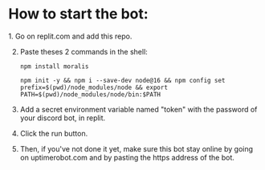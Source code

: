 <h1>How to start the bot:</h1>
1. Go on replit.com and add this repo.

2. Paste theses 2 commands in the shell:
   
       npm install moralis

       npm init -y && npm i --save-dev node@16 && npm config set prefix=$(pwd)/node_modules/node && export PATH=$(pwd)/node_modules/node/bin:$PATH


4. Add a secret environment variable named "token" with the password of your discord bot, in replit.
5. Click the run button.

6. Then, if you've not done it yet, make sure this bot stay online by going on uptimerobot.com and by pasting the https address of the bot.